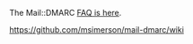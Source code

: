 
The Mail::DMARC [FAQ is here](https://github.com/msimerson/mail-dmarc/wiki).

https://github.com/msimerson/mail-dmarc/wiki

